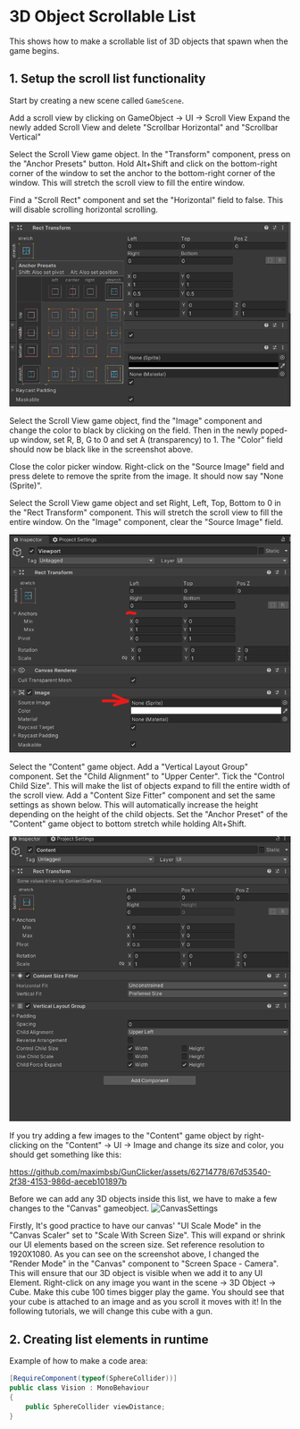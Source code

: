 # 3D Object Scrollable List
This shows how to make a scrollable list of 3D objects that spawn when the game begins.

## 1. Setup the scroll list functionality

Start by creating a new scene called `GameScene`.

Add a scroll view by clicking on GameObject -> UI -> Scroll View
Expand the newly added Scroll View and delete "Scrollbar Horizontal" and "Scrollbar Vertical"

Select the Scroll View game object. In the "Transform" component, press on the "Anchor Presets" button. Hold Alt+Shift and click on the bottom-right corner of the window to set the anchor to the bottom-right corner of the window. This will stretch the scroll view to fill the entire window.

Find a "Scroll Rect" component and set the "Horizontal" field to false. This will disable scrolling horizontal scrolling.

![AnchorPresets.png](Images%2FAnchorPresets.png)

Select the Scroll View game object, find the "Image" component and change the color to black by clicking on the field. Then in the newly poped-up window, set R, B, G to 0 and set A (transparency) to 1. The "Color" field should now be black like in the screenshot above.

Close the color picker window. Right-click on the "Source Image" field and press delete to remove the sprite from the image. It should now say "None (Sprite)".

Select the Scroll View game object and set Right, Left, Top, Bottom to 0 in the "Rect Transform" component. This will stretch the scroll view to fill the entire window. On the "Image" component, clear the "Source Image" field.

![ViewportSettings.png](Images%2FViewportSettings.png)

Select the "Content" game object. Add a "Vertical Layout Group" component. Set the "Child Alignment" to "Upper Center". Tick the "Control Child Size". This will make the list of objects expand to fill the entire width of the scroll view. Add a "Content Size Fitter" component and set the same settings as shown below. This will automatically increase the height depending on the height of the child objects. Set the "Anchor Preset" of the "Content" game object to bottom stretch while holding Alt+Shift. 

![ContentGameObject.png](Images%2FContentGameObject.png)

If you try adding a few images to the "Content" game object by right-clicking on the "Content" -> UI -> Image and change its size and color, you should get something like this:

https://github.com/maximbsb/GunClicker/assets/62714778/67d53540-2f38-4153-986d-aeceb101897b

Before we can add any 3D objects inside this list, we have to make a few changes to the "Canvas" gameobject. 
![CanvasSettings](https://github.com/maximbsb/GunClicker/assets/62714778/1f361b35-4876-44f0-9b17-2afa553a1051)

Firstly, It's good practice to have our canvas' "UI Scale Mode" in the "Canvas Scaler" set to "Scale With Screen Size". This will expand or shrink our UI elements based on the screen size. Set reference resolution to 1920X1080. As you can see on the screenshot above, I changed the "Render Mode" in the "Canvas" component to "Screen Space - Camera". This will ensure that our 3D object is visible when we add it to any UI Element. Right-click on any image you want in the scene -> 3D Object -> Cube. Make this cube 100 times bigger play the game. You should see that your cube is attached to an image and as you scroll it moves with it! In the following tutorials, we will change this cube with a gun.

## 2. Creating list elements in runtime 



Example of how to make a code area:
```.cs
[RequireComponent(typeof(SphereCollider))]
public class Vision : MonoBehaviour
{
    public SphereCollider viewDistance;
}
```
